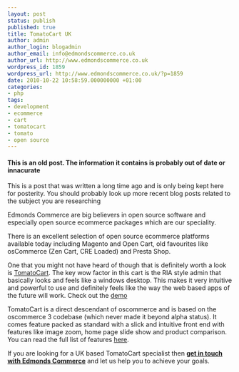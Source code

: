 ```yaml
---
layout: post
status: publish
published: true
title: TomatoCart UK
author: admin
author_login: blogadmin
author_email: info@edmondscommerce.co.uk
author_url: http://www.edmondscommerce.co.uk
wordpress_id: 1859
wordpress_url: http://www.edmondscommerce.co.uk/?p=1859
date: 2010-10-22 10:58:59.000000000 +01:00
categories:
- php
tags:
- development
- ecommerce
- cart
- tomatocart
- tomato
- open source
---
```

<div class="oldpost"><h4>This is an old post. The information it contains is probably out of date or innacurate</h4>
<p>
This is a post that was written a long time ago and is only being kept here for posterity.
You should probably look up more recent blog posts related to the subject you are researching
</p>
</div>
Edmonds Commerce are big believers in open source software and especially open source ecommerce packages which are our speciality.

There is an excellent selection of open source ecommerce platforms available today including Magento and Open Cart, old favourites like osCommerce (Zen Cart, CRE Loaded) and Presta Shop.

One that you might not have heard of though that is definitely worth a look is <a href="http://www.tomatocart.com" target="_blank">TomatoCart</a>. The key wow factor in this cart is the RIA style admin that basically looks and feels like a windows desktop. This makes it very intuitive and powerful to use and definitely feels like the way the web based apps of the future will work. Check out the <a href="http://www.tomatocart.com/products/store-demo.html" target="_blank">demo</a>

TomatoCart is a direct descendant of oscommerce and is based on the oscommerce 3 codebase (which never made it beyond alpha status). It comes feature packed as standard with a slick and intuitive front end with features like image zoom, home page slide show and product comparison. You can read the full list of features <a href="http://www.tomatocart.com/products/features.html" target="_blank">here</a>.

If you are looking for a UK based TomatoCart specialist then <b><a href="http://www.edmondscommerce.co.uk/contact-us">get in touch with Edmonds Commerce</a></b> and let us help you to achieve your goals.
